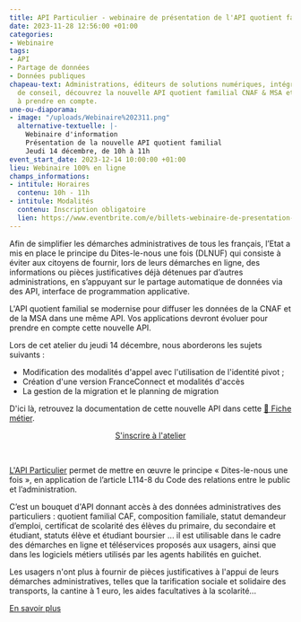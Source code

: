 ```yaml
---
title: API Particulier - webinaire de présentation de l'API quotient familial
date: 2023-11-28 12:56:00 +01:00
categories:
- Webinaire
tags:
- API
- Partage de données
- Données publiques
chapeau-text: Administrations, éditeurs de solutions numériques, intégrateurs, sociétés
  de conseil, découvrez la nouvelle API quotient familial CNAF & MSA et les changements
  à prendre en compte.
une-ou-diaporama:
- image: "/uploads/Webinaire%202311.png"
  alternative-textuelle: |-
    Webinaire d'information
    Présentation de la nouvelle API quotient familial
    Jeudi 14 décembre, de 10h à 11h
event_start_date: 2023-12-14 10:00:00 +01:00
lieu: Webinaire 100% en ligne
champs_informations:
- intitule: Horaires
  contenu: 10h - 11h
- intitule: Modalités
  contenu: Inscription obligatoire
  lien: https://www.eventbrite.com/e/billets-webinaire-de-presentation-de-la-nouvelle-api-quotient-familial-767615607947
---
```


Afin de simplifier les démarches administratives de tous les français, l’Etat a mis en place le principe du Dites-le-nous une fois (DLNUF) qui consiste à éviter aux citoyens de fournir, lors de leurs démarches en ligne, des informations ou pièces justificatives déjà détenues par d’autres administrations, en s’appuyant sur le partage automatique de données via des API, interface de programmation applicative.

L'API quotient familial se modernise pour diffuser les données de la CNAF et de la MSA dans une même API. Vos applications devront évoluer pour prendre en compte cette nouvelle API.

Lors de cet atelier du jeudi 14 décembre, nous aborderons les sujets suivants :

* Modification des modalités d'appel avec l'utilisation de l'identité pivot ;
* Création d'une version FranceConnect et modalités d'accès
* La gestion de la migration et le planning de migration

D'ici là, retrouvez la documentation de cette nouvelle API dans cette [📖 Fiche métier](https://particulier.api.gouv.fr/catalogue/cnaf-msa/quotient_familial_v2).

<p align="center"><a href="https://www.eventbrite.com/e/billets-webinaire-de-presentation-de-la-nouvelle-api-quotient-familial-767615607947" class="button">S'inscrire à l'atelier</a></p>

<div class="encadre noir" style="margin-bottom:40px">
<br>
<p><a href="https://particulier.api.gouv.fr/">L'API Particulier</a> permet de mettre en œuvre le principe « Dites-le-nous une fois », en application de l’article L114-8 du Code des relations entre le public et l’administration.

C’est un bouquet d'API donnant accès à des données administratives des particuliers : quotient familial CAF, composition familiale, statut demandeur d’emploi, certificat de scolarité des élèves du primaire, du secondaire et étudiant, statuts élève et étudiant boursier ... il est utilisable dans le cadre des démarches en ligne et téléservices proposés aux usagers, ainsi que dans les logiciels métiers utilisés par les agents habilités en guichet.

Les usagers n'ont plus à fournir de pièces justificatives à l'appui de leurs démarches administratives, telles que la tarification sociale et solidaire des transports, la cantine à 1 euro, les aides facultatives à la scolarité...

<a href="https://api.gouv.fr/les-api/api-particulier">En savoir plus</a>
</p>
